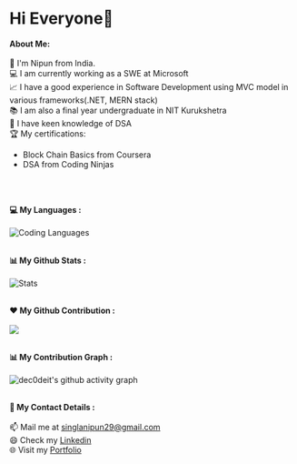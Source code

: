 <h1>Hi Everyone👋</h1>

<div>
<strong>About Me:</strong><br><br>
📍 I'm Nipun from India.<br>
💻 I am currently working as a SWE at Microsoft<br>
📈 I have a good experience in Software Development using MVC model in various frameworks(.NET, MERN stack)<br>
📚 I am also a final year undergraduate in NIT Kurukshetra<br>
🧠 I have keen knowledge of DSA <br>
🏆 My certifications: 
<ul>
  <li>Block Chain Basics from Coursera </li>
  <li>DSA from Coding Ninjas</li>
</ul>
<br><br>

<strong >💻 My Languages :</strong><br><br>
![Coding Languages](https://github-readme-stats.vercel.app/api/top-langs/?username=dec0deit&langs_count_private=true&theme=radical&card_width=445)<br><br>

<strong  >📊 My Github Stats :</strong><br><br>
![Stats](https://github-readme-stats.vercel.app/api?username=dec0deit&show_icons=true&count_private=true&include_all_commits=true&theme=radical)<br><br>

<strong >❤️ My Github Contribution :</strong><br><br>
<img align="center" src="https://github-readme-streak-stats.herokuapp.com/?user=dec0deit&theme=radical&hide_border=true"/><br><br>

<strong  >📊 My Contribution Graph :</strong><br><br>
![dec0deit's github activity graph](https://activity-graph.herokuapp.com/graph?username=dec0deit&theme=react-dark)<br><br>

<strong >🌟 My Contact Details :</strong><br><br>
📫 Mail me at <a href="mailto:singlanipun29@gmail.com">singlanipun29@gmail.com</a><br>
😄 Check my <a href="https://www.linkedin.com/in/nipun-gupta-834946170/">Linkedin</a><br>
🌐 Visit my <a href="https://portfolio-website-56xb20602-nipunsingla.vercel.app/">Portfolio</a><br>



